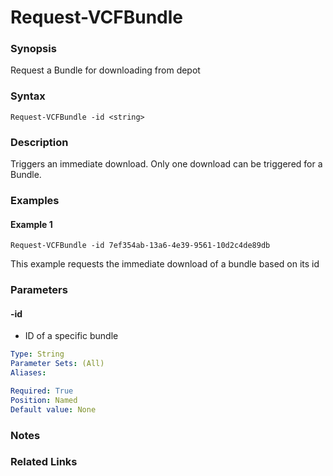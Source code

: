 # Request-VCFBundle

### Synopsis
Request a Bundle for downloading from depot

### Syntax
```
Request-VCFBundle -id <string>
```

### Description
Triggers an immediate download. Only one download can be triggered for a Bundle.

### Examples
#### Example 1
```
Request-VCFBundle -id 7ef354ab-13a6-4e39-9561-10d2c4de89db
```
This example requests the immediate download of a bundle based on its id

### Parameters

#### -id
- ID of a specific bundle

```yaml
Type: String
Parameter Sets: (All)
Aliases:

Required: True
Position: Named
Default value: None
```

### Notes

### Related Links
